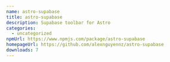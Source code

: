 ```yaml
---
name: astro-supabase
title: astro-supabase
description: Supabase toolbar for Astro
categories:
  - uncategorized
npmUrl: https://www.npmjs.com/package/astro-supabase
homepageUrl: https://github.com/alexnguyennz/astro-supabase
downloads: 7
---
```

